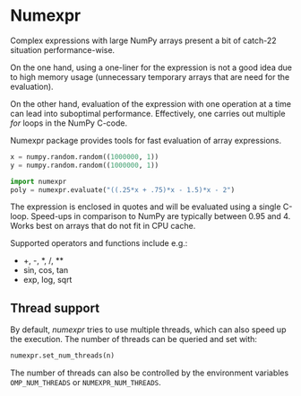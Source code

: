 <!-- Title: Speeding up complex expressions with Numexpr -->

<!-- Short description:

In this article we show how to speed up complex expressions with Numexpr.

-->

# Numexpr

Complex expressions with large NumPy arrays present a bit of catch-22
situation performance-wise.

On the one hand, using a one-liner for the expression is not a good idea due
to high memory usage (unnecessary temporary arrays that are need for the
evaluation).

On the other hand, evaluation of the expression with one operation at a time
can lead into suboptimal performance. Effectively, one carries out multiple
*for* loops in the NumPy C-code.

Numexpr package provides tools for fast evaluation of array expressions.

```python
x = numpy.random.random((1000000, 1))
y = numpy.random.random((1000000, 1))

import numexpr
poly = numexpr.evaluate("((.25*x + .75)*x - 1.5)*x - 2")
```

The expression is enclosed in quotes and will be evaluated using a single
C-loop. Speed-ups in comparison to NumPy are typically between 0.95 and 4.
Works best on arrays that do not fit in CPU cache.

Supported operators and functions include e.g.:
  - +, -, \*, /, \*\*
  - sin, cos, tan
  - exp, log, sqrt

## Thread support

By default, *numexpr* tries to use multiple threads, which can also speed up
the execution. The number of threads can be queried and set with:
```python
numexpr.set_num_threads(n)
```

The number of threads can also be controlled by the environment variables
`OMP_NUM_THREADS` or `NUMEXPR_NUM_THREADS`.
